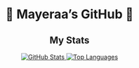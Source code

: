 <div align="center">
<h1> 🌟 Mayeraa’s GitHub 🌟 </h1>
<p></div>

<div align="center"> <h2>My Stats</h2>
<a href="https://github.com/anuraghazra/github-readme-stats">
  <img src="https://github-readme-stats.vercel.app/api?username=MayeraaSingh&show_icons=true&theme=dark&include_all_commits=true&count_private=true&hide_border=true&rank_icon=percentile" alt="GitHub Stats" />
</a>


<!-- Top Languages Card (Optional but recommended) -->
<a href="https://github.com/anuraghazra/github-readme-stats">
<img src="https://github-readme-stats.vercel.app/api/top-langs/?username=MayeraaSingh&layout=compact&theme=dark&hide_border=true" alt="Top Languages" />
</a>
</div>
